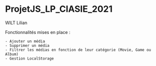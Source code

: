 # ProjetJS_LP_CIASIE_2021

WILT Lilian


Fonctionnalités mises en place : 

    - Ajouter un média
    - Supprimer un média
    - Filtrer les médias en fonction de leur catégorie (Movie, Game ou Album)
    - Gestion LocalStorage